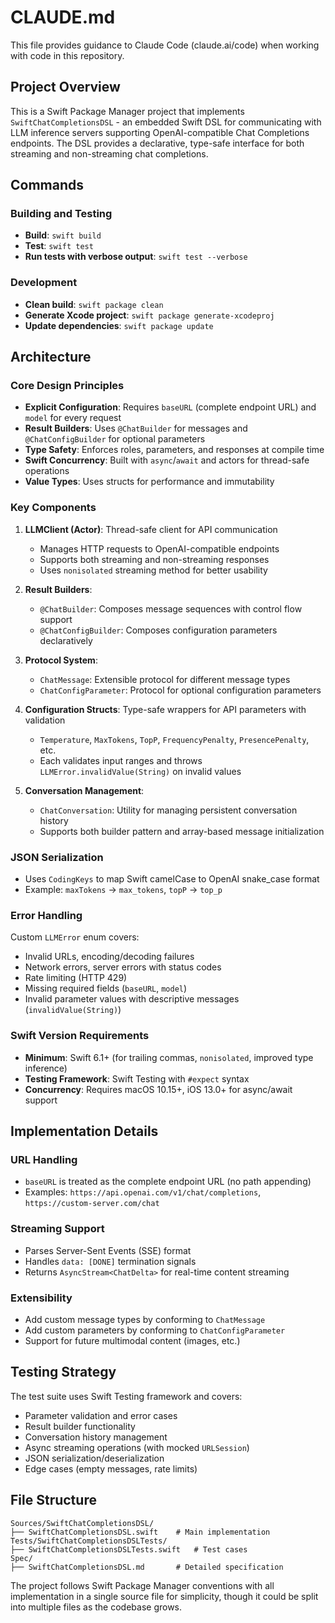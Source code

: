 # CLAUDE.md

This file provides guidance to Claude Code (claude.ai/code) when working with code in this repository.

## Project Overview

This is a Swift Package Manager project that implements `SwiftChatCompletionsDSL` - an embedded Swift DSL for communicating with LLM inference servers supporting OpenAI-compatible Chat Completions endpoints. The DSL provides a declarative, type-safe interface for both streaming and non-streaming chat completions.

## Commands

### Building and Testing
- **Build**: `swift build`
- **Test**: `swift test`
- **Run tests with verbose output**: `swift test --verbose`

### Development
- **Clean build**: `swift package clean`
- **Generate Xcode project**: `swift package generate-xcodeproj`
- **Update dependencies**: `swift package update`

## Architecture

### Core Design Principles
- **Explicit Configuration**: Requires `baseURL` (complete endpoint URL) and `model` for every request
- **Result Builders**: Uses `@ChatBuilder` for messages and `@ChatConfigBuilder` for optional parameters
- **Type Safety**: Enforces roles, parameters, and responses at compile time
- **Swift Concurrency**: Built with `async`/`await` and actors for thread-safe operations
- **Value Types**: Uses structs for performance and immutability

### Key Components

1. **LLMClient (Actor)**: Thread-safe client for API communication
   - Manages HTTP requests to OpenAI-compatible endpoints
   - Supports both streaming and non-streaming responses
   - Uses `nonisolated` streaming method for better usability

2. **Result Builders**:
   - `@ChatBuilder`: Composes message sequences with control flow support
   - `@ChatConfigBuilder`: Composes configuration parameters declaratively

3. **Protocol System**:
   - `ChatMessage`: Extensible protocol for different message types
   - `ChatConfigParameter`: Protocol for optional configuration parameters

4. **Configuration Structs**: Type-safe wrappers for API parameters with validation
   - `Temperature`, `MaxTokens`, `TopP`, `FrequencyPenalty`, `PresencePenalty`, etc.
   - Each validates input ranges and throws `LLMError.invalidValue(String)` on invalid values

5. **Conversation Management**:
   - `ChatConversation`: Utility for managing persistent conversation history
   - Supports both builder pattern and array-based message initialization

### JSON Serialization
- Uses `CodingKeys` to map Swift camelCase to OpenAI snake_case format
- Example: `maxTokens` → `max_tokens`, `topP` → `top_p`

### Error Handling
Custom `LLMError` enum covers:
- Invalid URLs, encoding/decoding failures
- Network errors, server errors with status codes
- Rate limiting (HTTP 429)
- Missing required fields (`baseURL`, `model`)
- Invalid parameter values with descriptive messages (`invalidValue(String)`)

### Swift Version Requirements
- **Minimum**: Swift 6.1+ (for trailing commas, `nonisolated`, improved type inference)
- **Testing Framework**: Swift Testing with `#expect` syntax
- **Concurrency**: Requires macOS 10.15+, iOS 13.0+ for async/await support

## Implementation Details

### URL Handling
- `baseURL` is treated as the complete endpoint URL (no path appending)
- Examples: `https://api.openai.com/v1/chat/completions`, `https://custom-server.com/chat`

### Streaming Support
- Parses Server-Sent Events (SSE) format
- Handles `data: [DONE]` termination signals
- Returns `AsyncStream<ChatDelta>` for real-time content streaming

### Extensibility
- Add custom message types by conforming to `ChatMessage`
- Add custom parameters by conforming to `ChatConfigParameter`
- Support for future multimodal content (images, etc.)

## Testing Strategy

The test suite uses Swift Testing framework and covers:
- Parameter validation and error cases
- Result builder functionality
- Conversation history management
- Async streaming operations (with mocked `URLSession`)
- JSON serialization/deserialization
- Edge cases (empty messages, rate limits)

## File Structure
```
Sources/SwiftChatCompletionsDSL/
├── SwiftChatCompletionsDSL.swift    # Main implementation
Tests/SwiftChatCompletionsDSLTests/
├── SwiftChatCompletionsDSLTests.swift   # Test cases
Spec/
├── SwiftChatCompletionsDSL.md       # Detailed specification
```

The project follows Swift Package Manager conventions with all implementation in a single source file for simplicity, though it could be split into multiple files as the codebase grows.